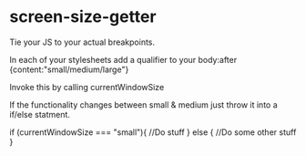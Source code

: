 screen-size-getter
==================

Tie your JS to your actual breakpoints.

In each of your stylesheets add a qualifier to your body:after {content:"small/medium/large"}

Invoke this by calling currentWindowSize

If the functionality changes between small & medium just throw it into a if/else statment.

if (currentWindowSize === "small"){
  //Do stuff
  }
  else {
  //Do some other stuff
  }
